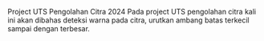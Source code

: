 Project UTS Pengolahan Citra 2024
Pada project UTS pengolahan citra kali ini akan dibahas deteksi warna pada citra, urutkan ambang batas terkecil sampai dengan terbesar.
